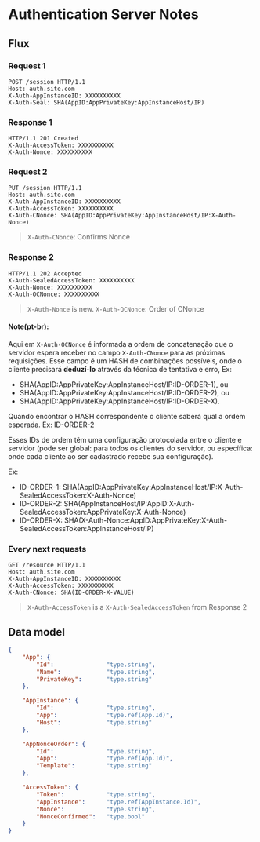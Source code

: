 # Authentication Server Notes

## Flux

### Request 1
```http
POST /session HTTP/1.1
Host: auth.site.com
X-Auth-AppInstanceID: XXXXXXXXXX
X-Auth-Seal: SHA(AppID:AppPrivateKey:AppInstanceHost/IP)

```

### Response 1
```http
HTTP/1.1 201 Created
X-Auth-AccessToken: XXXXXXXXXX
X-Auth-Nonce: XXXXXXXXXX

```

### Request 2
```http
PUT /session HTTP/1.1
Host: auth.site.com
X-Auth-AppInstanceID: XXXXXXXXXX
X-Auth-AccessToken: XXXXXXXXXX
X-Auth-CNonce: SHA(AppID:AppPrivateKey:AppInstanceHost/IP:X-Auth-Nonce)

```
> `X-Auth-CNonce`: Confirms Nonce

### Response 2
```http
HTTP/1.1 202 Accepted
X-Auth-SealedAccessToken: XXXXXXXXXX
X-Auth-Nonce: XXXXXXXXXX
X-Auth-OCNonce: XXXXXXXXXX

```
> `X-Auth-Nonce` is new. `X-Auth-OCNonce`: Order of CNonce

#### Note(pt-br):

Aqui em `X-Auth-OCNonce` é informada a ordem de concatenação que o servidor espera
receber no campo `X-Auth-CNonce` para as próximas requisições.
Esse campo é um HASH de combinações possíveis, onde o cliente precisará __deduzí-lo__ através da técnica de tentativa e erro,
Ex:
  * SHA(AppID:AppPrivateKey:AppInstanceHost/IP:ID-ORDER-1), ou
  * SHA(AppID:AppPrivateKey:AppInstanceHost/IP:ID-ORDER-2), ou
  * SHA(AppID:AppPrivateKey:AppInstanceHost/IP:ID-ORDER-X).

Quando encontrar o HASH correspondente o cliente saberá qual a ordem esperada. Ex: ID-ORDER-2

Esses IDs de ordem têm uma configuração protocolada entre o cliente e servidor (pode ser global: para todos os clientes do servidor, ou específica: onde cada cliente ao ser cadastrado recebe sua configuração).

Ex:
  * ID-ORDER-1: SHA(AppID:AppPrivateKey:AppInstanceHost/IP:X-Auth-SealedAccessToken:X-Auth-Nonce)
  * ID-ORDER-2: SHA(AppInstanceHost/IP:AppID:X-Auth-SealedAccessToken:AppPrivateKey:X-Auth-Nonce)
  * ID-ORDER-X: SHA(X-Auth-Nonce:AppID:AppPrivateKey:X-Auth-SealedAccessToken:AppInstanceHost/IP)

### Every next requests
```http
GET /resource HTTP/1.1
Host: auth.site.com
X-Auth-AppInstanceID: XXXXXXXXXX
X-Auth-AccessToken: XXXXXXXXXX
X-Auth-CNonce: SHA(ID-ORDER-X-VALUE)

```
> `X-Auth-AccessToken` is a `X-Auth-SealedAccessToken` from Response 2

## Data model

```json
{
    "App": {
        "Id":               "type.string",
        "Name":             "type.string",
        "PrivateKey":       "type.string"
    },

    "AppInstance": {
        "Id":               "type.string",
        "App":              "type.ref(App.Id)",
        "Host":             "type.string"
    },

    "AppNonceOrder": {
        "Id":               "type.string",
        "App":              "type.ref(App.Id)",
        "Template":         "type.string"
    },

    "AccessToken": {
        "Token":            "type.string",
        "AppInstance":      "type.ref(AppInstance.Id)",
        "Nonce":            "type.string",
        "NonceConfirmed":   "type.bool"
    }
}
```
